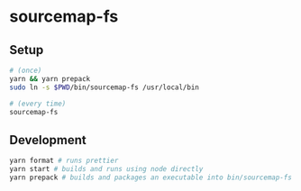 # sourcemap-fs


## Setup

```sh
# (once)
yarn && yarn prepack
sudo ln -s $PWD/bin/sourcemap-fs /usr/local/bin

# (every time)
sourcemap-fs
```

## Development

```sh
yarn format # runs prettier
yarn start # builds and runs using node directly
yarn prepack # builds and packages an executable into bin/sourcemap-fs
```